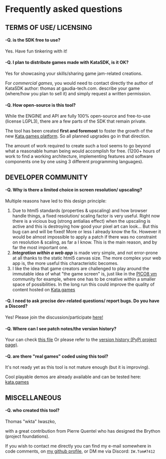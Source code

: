 # Frequently asked questions


## TERMS OF USE/ LICENSING

#### -Q. is the SDK free to use? 

Yes. Have fun tinkering with it!

#### -Q. I plan to distribute games made with KataSDK, is it OK?

Yes for showcasing your skills/sharing game jam-related creations.

For *commercial games*, you would need to contact directly the author of KataSDK author: thomas at gaudia-tech.com.
describe your game (where/how you plan to sell it) and simply request a written permission.


#### -Q. How open-source is this tool?

While the ENGINE and API are fully 100% open-source and free-to-use (license LGPL3), there are a few parts of the SDK that remain private.

The tool has been created **first and foremost** to foster the growth of the new [Kata.games platform](https://kata.games).
So all planned upgrades go in that direction.

The amount of work required to create such a tool seems to go beyond what a reasonable human being would accomplish for free.
(1200+ hours of work to find a working architecture, implementing features and software components one by one using 3 different programming languages).


## DEVELOPER COMMUNITY

#### -Q. Why is there a limited choice in screen resolution/ upscaling?
Multiple reasons have led to this design principle:

1.  Due to html5 standards (properties & upscaling) and how browser handle things, a fixed resolution/ scaling factor is very useful. Right now there is a vicious bug (strong antialias effect) when the upscaling is active and this is destroying how good your pixel art can look… But this bug can and will be fixed! More or less I already know the fix. However it would be almost impossible to apply a patch if there was no constraint on resolution & scaling, as far a I know. This is the main reason, and by far the most important one.
2. **_Integration within a web app_** is made very simple, and not error-prone at all thanks to the static html5 canvas size. The more complex your web app is, the more useful this characteristic becomes.
3. I like the idea that game creators are challenged to play around the immutable idea of what "the game screen" is, just like in the [PICO8 vm](https://www.lexaloffle.com/pico-8.php) community for example,
 where one has to be creative within a smaller space of possibilities. In the long run this could improve the quality of content hosted on [Kata.games](https://kata.games)
 

#### -Q. I need to ask precise dev-related questions/ report bugs. Do you have a Discord?

Yes! Please join the discussion/participate [here!](https://discord.gg/3NFfvHAt44)

 
#### -Q. Where can I see patch notes/the version history?

Your can check [this file](https://games.gaudia-tech.com/sdk-patch-notes.txt)
Or please refer to the [version history (PyPi project page)](https://pypi.org/project/katasdk/#history).
 
#### -Q. are there "real games" coded using this tool?

It's not ready yet as this tool is not mature enough (but it is improving).

Cool playable demos are already available and can be tested here: [kata.games](https://kata.games)


## MISCELLANEOUS

#### -Q. who created this tool?

Thomas "wkta" Iwaszko,

with a great contribution from Pierre Quentel who has designed the Brython (project foundations).

If you wish to contact me directly you can find my e-mail somewhere in code comments,
on [my github profile](https://github.com/wkta), or DM me via Discord: `IW.Tom#7412`



